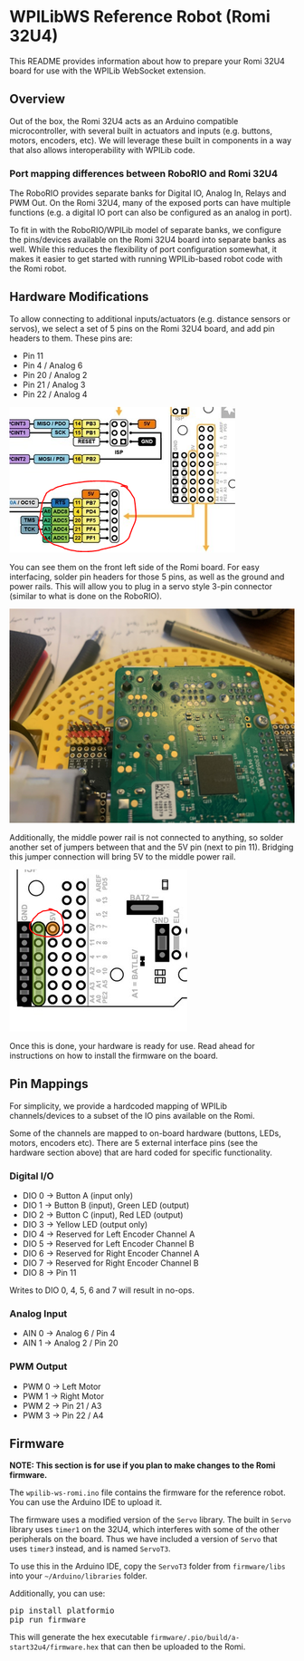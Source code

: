# WPILibWS Reference Robot (Romi 32U4)
This README provides information about how to prepare your Romi 32U4 board for use with the WPILib WebSocket extension.

## Overview
Out of the box, the Romi 32U4 acts as an Arduino compatible microcontroller, with several built in actuators and inputs (e.g. buttons, motors, encoders, etc). We will leverage these built in components in a way that also allows interoperability with WPILib code.

### Port mapping differences between RoboRIO and Romi 32U4
The RoboRIO provides separate banks for Digital IO, Analog In, Relays and PWM Out. On the Romi 32U4, many of the exposed ports can have multiple functions (e.g. a digital IO port can also be configured as an analog in port).

To fit in with the RoboRIO/WPILib model of separate banks, we configure the pins/devices available on the Romi 32U4 board into separate banks as well. While this reduces the flexibility of port configuration somewhat, it makes it easier to get started with running WPILib-based robot code with the Romi robot.

## Hardware Modifications
To allow connecting to additional inputs/actuators (e.g. distance sensors or servos), we select a set of 5 pins on the Romi 32U4 board, and add pin headers to them. These pins are:

- Pin 11
- Pin 4 / Analog 6
- Pin 20 / Analog 2
- Pin 21 / Analog 3
- Pin 22 / Analog 4

![Romi Pinout](./romi-pinout.png)

You can see them on the front left side of the Romi board. For easy interfacing, solder pin headers for those 5 pins, as well as the ground and power rails. This will allow you to plug in a servo style 3-pin connector (similar to what is done on the RoboRIO).

![Soldered Pins](./romi-pins.jpg)

Additionally, the middle power rail is not connected to anything, so solder another set of jumpers between that and the 5V pin (next to pin 11). Bridging this jumper connection will bring 5V to the middle power rail.

![Power Jumper](./power-bridge.png)

Once this is done, your hardware is ready for use. Read ahead for instructions on how to install the firmware on the board.

## Pin Mappings
For simplicity, we provide a hardcoded mapping of WPILib channels/devices to a subset of the IO pins available on the Romi.

Some of the channels are mapped to on-board hardware (buttons, LEDs, motors, encoders etc). There are 5 external interface pins (see the hardware section above) that are hard coded for specific functionality.

### Digital I/O
- DIO 0 -> Button A (input only)
- DIO 1 -> Button B (input), Green LED (output)
- DIO 2 -> Button C (input), Red LED (output)
- DIO 3 -> Yellow LED (output only)
- DIO 4 -> Reserved for Left Encoder Channel A
- DIO 5 -> Reserved for Left Encoder Channel B
- DIO 6 -> Reserved for Right Encoder Channel A
- DIO 7 -> Reserved for Right Encoder Channel B
- DIO 8 -> Pin 11

Writes to DIO 0, 4, 5, 6 and 7 will result in no-ops.

### Analog Input
- AIN 0 -> Analog 6 / Pin 4
- AIN 1 -> Analog 2 / Pin 20

### PWM Output
- PWM 0 -> Left Motor
- PWM 1 -> Right Motor
- PWM 2 -> Pin 21 / A3
- PWM 3 -> Pin 22 / A4

## Firmware
**NOTE: This section is for use if you plan to make changes to the Romi firmware.**

The `wpilib-ws-romi.ino` file contains the firmware for the reference robot. You can use the Arduino IDE to upload it.

The firmware uses a modified version of the `Servo` library. The built in `Servo` library uses `timer1` on the 32U4, which interferes with some of the other peripherals on the board. Thus we have included a version of `Servo` that uses `timer3` instead, and is named `ServoT3`.

To use this in the Arduino IDE, copy the `ServoT3` folder from `firmware/libs` into your `~/Arduino/libraries` folder.

Additionally, you can use:
<pre>pip install platformio
pip run firmware
</pre>
This will generate the hex executable `firmware/.pio/build/a-start32u4/firmware.hex` that can then be uploaded to the Romi.
